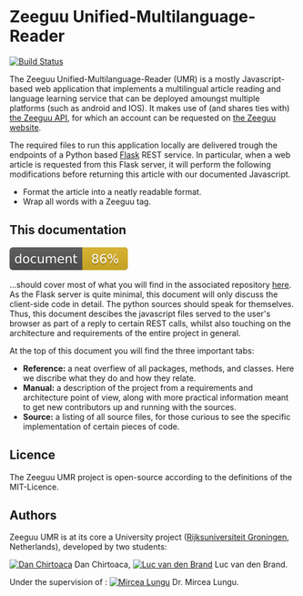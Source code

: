 # Zeeguu Unified-Multilanguage-Reader
[![Build Status](https://travis-ci.org/mircealungu/Unified-Multilanguage-Reader.svg?branch=development_core)](https://travis-ci.org/mircealungu/Unified-Multilanguage-Reader)

The Zeeguu Unified-Multilanguage-Reader (UMR) is a mostly Javascript-based web application that implements a multilingual article reading and language learning service that can be deployed amoungst multiple platforms (such as android and IOS). It makes use of (and shares ties with) [the Zeeguu API](https://github.com/mircealungu/Zeeguu-API), for which an account can be requested on [the Zeeguu website](https://www.zeeguu.unibe.ch).

The required files to run this application locally are delivered trough the endpoints of a Python based [Flask](http://flask.pocoo.org) REST service. In particular, when a web article is requested from this Flask server, it will perform the following modifications before returning this article with our documented Javascript.

- Format the article into a neatly readable format.
- Wrap all words with a Zeeguu tag.

## This documentation
![Documentation Coverage](badge.svg)

...should cover most of what you will find in the associated repository [here](https://github.com/mircealungu/Unified-Multilanguage-Reader). As the Flask server is quite minimal, this document will only discuss the client-side code in detail. The python sources should speak for themselves. Thus, this document descibes the javascript files served to the user's browser as part of a reply to certain REST calls, whilst also touching on the architecture and requirements of the entire project in general.

At the top of this document you will find the three important tabs:

- **Reference:** a neat overfiew of all packages, methods, and classes. Here we discribe what they do and how they relate.
- **Manual:** a description of the project from a requirements and architecture point of view, along with more practical information meant to get new contributors up and running with the sources.
- **Source:** a listing of all source files, for those curious to see the specific implementation of certain pieces of code.

## Licence
The Zeeguu UMR project is open-source according to the definitions of the MIT-Licence.

## Authors
Zeeguu UMR is at its core a University project ([Rijksuniversiteit Groningen](http://www.rug.nl), Netherlands), developed by two students:

[![ Dan Chirtoaca](https://avatars1.githubusercontent.com/DanChirtoaca?s=32)](https://github.com/DanChirtoaca) Dan Chirtoaca,
[![Luc van den Brand](https://avatars1.githubusercontent.com/Lukeslux?s=32)](https://github.com/Lukeslux) Luc van den Brand.

Under the supervision of : [![Mircea Lungu](https://avatars1.githubusercontent.com/mircealungu?s=32)](https://github.com/MirceaLungu) Dr. Mircea Lungu.